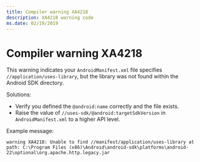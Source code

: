 ```yaml
---
title: Compiler warning XA4218
description: XA4218 warning code
ms.date: 02/19/2019
---
```

# Compiler warning XA4218

This warning indicates your `AndroidManifest.xml` file specifies
`//application/uses-library`, but the library was not found within the
Android SDK directory.

Solutions:

* Verify you defined the `@android:name` correctly and the file
  exists.
* Raise the value of `//uses-sdk/@android:targetSdkVersion` in
  `AndroidManifest.xml` to a higher API level.

Example message:

    warning XA4218: Unable to find //manifest/application/uses-library at path: C:\Program Files (x86)\Android\android-sdk\platforms\android-22\optional\org.apache.http.legacy.jar
